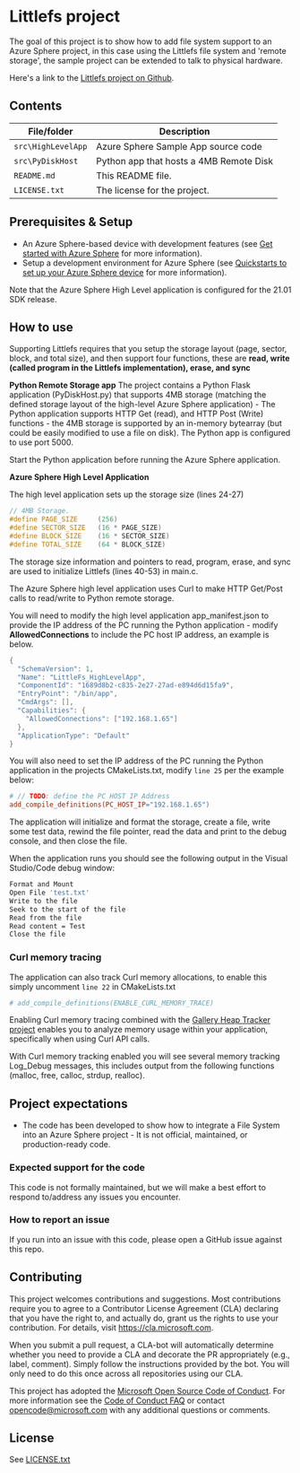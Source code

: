 # Littlefs project

The goal of this project is to show how to add file system support to an Azure Sphere project, in this case using the Littlefs file system and 'remote storage', the sample project can be extended to talk to physical hardware.

Here's a link to the [Littlefs project on Github](https://github.com/littlefs-project/littlefs).

## Contents

| File/folder | Description |
|-------------|-------------|
| `src\HighLevelApp`       | Azure Sphere Sample App source code |
| `src\PyDiskHost`       | Python app that hosts a 4MB Remote Disk |
| `README.md` | This README file. |
| `LICENSE.txt`   | The license for the project. |

## Prerequisites & Setup

- An Azure Sphere-based device with development features (see [Get started with Azure Sphere](https://azure.microsoft.com/en-us/services/azure-sphere/get-started/) for more information).
- Setup a development environment for Azure Sphere (see [Quickstarts to set up your Azure Sphere device](https://docs.microsoft.com/en-us/azure-sphere/install/overview) for more information).

Note that the Azure Sphere High Level application is configured for the 21.01 SDK release.

## How to use

Supporting Littlefs requires that you setup the storage layout (page, sector, block, and total size), and then support four functions, these are **read, write (called program in the Littlefs implementation), erase, and sync**

**Python Remote Storage app** 
The project contains a Python Flask application (PyDiskHost.py) that supports 4MB storage (matching the defined storage layout of the high-level Azure Sphere application) - The Python application supports HTTP Get (read), and HTTP Post (Write) functions - the 4MB storage is supported by an in-memory bytearray (but could be easily modified to use a file on disk). The Python app is configured to use port 5000.

Start the Python application before running the Azure Sphere application.

**Azure Sphere High Level Application** 

The high level application sets up the storage size (lines 24-27)

```cpp
// 4MB Storage.
#define PAGE_SIZE     (256)
#define SECTOR_SIZE   (16 * PAGE_SIZE)
#define BLOCK_SIZE    (16 * SECTOR_SIZE)
#define TOTAL_SIZE    (64 * BLOCK_SIZE)
```

The storage size information and pointers to read, program, erase, and sync are used to initialize Littlefs (lines 40-53) in main.c.

The Azure Sphere high level application uses Curl to make HTTP Get/Post calls to read/write to Python remote storage.

You will need to modify the high level application app_manifest.json to provide the IP address of the PC running the Python application - modify **AllowedConnections** to include the PC host IP address, an example is below.

```cpp
{
  "SchemaVersion": 1,
  "Name": "LittleFs_HighLevelApp",
  "ComponentId": "1689d8b2-c835-2e27-27ad-e894d6d15fa9",
  "EntryPoint": "/bin/app",
  "CmdArgs": [],
  "Capabilities": {
    "AllowedConnections": ["192.168.1.65"]
  },
  "ApplicationType": "Default"
}
```

You will also need to set the IP address of the PC running the Python application in the projects CMakeLists.txt, modify `line 25` per the example below:

```makefile
# // TODO: define the PC HOST IP Address
add_compile_definitions(PC_HOST_IP="192.168.1.65")
```

The application will initialize and format the storage, create a file, write some test data, rewind the file pointer, read the data and print to the debug console, and then close the file.

When the application runs you should see the following output in the Visual Studio/Code debug window:

```makefile
Format and Mount
Open File 'test.txt'
Write to the file
Seek to the start of the file
Read from the file
Read content = Test
Close the file
```

### Curl memory tracing

The application can also track Curl memory allocations, to enable this simply uncomment `line 22` in CMakeLists.txt

```makefile
# add_compile_definitions(ENABLE_CURL_MEMORY_TRACE)
```

Enabling Curl memory tracing combined with the [Gallery Heap Tracker project](https://github.com/Azure/azure-sphere-gallery/tree/main/HeapTracker) enables you to analyze memory usage within your application, specifically when using Curl API calls.

With Curl memory tracking enabled you will see several memory tracking Log_Debug messages, this includes output from the following functions (malloc, free, calloc, strdup, realloc).

## Project expectations

* The code has been developed to show how to integrate a File System into an Azure Sphere project -  It is not official, maintained, or production-ready code.

### Expected support for the code

This code is not formally maintained, but we will make a best effort to respond to/address any issues you encounter.

### How to report an issue

If you run into an issue with this code, please open a GitHub issue against this repo.

## Contributing

This project welcomes contributions and suggestions. Most contributions require you to
agree to a Contributor License Agreement (CLA) declaring that you have the right to,
and actually do, grant us the rights to use your contribution. For details, visit
https://cla.microsoft.com.

When you submit a pull request, a CLA-bot will automatically determine whether you need
to provide a CLA and decorate the PR appropriately (e.g., label, comment). Simply follow the
instructions provided by the bot. You will only need to do this once across all repositories using our CLA.

This project has adopted the [Microsoft Open Source Code of Conduct](https://opensource.microsoft.com/codeofconduct/).
For more information see the [Code of Conduct FAQ](https://opensource.microsoft.com/codeofconduct/faq/)
or contact [opencode@microsoft.com](mailto:opencode@microsoft.com) with any additional questions or comments.

## License

See [LICENSE.txt](./LICENCE.txt)